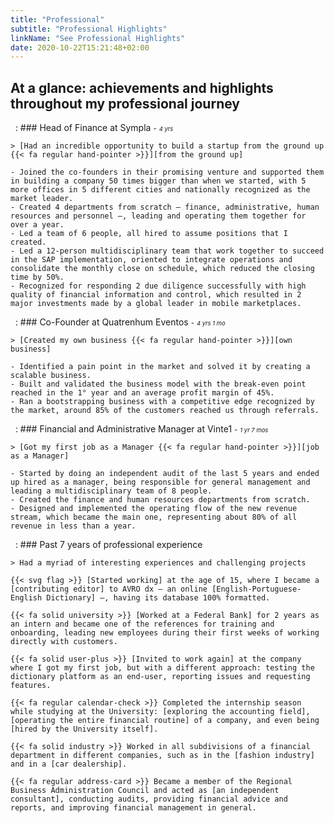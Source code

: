 ```yaml
---
title: "Professional"
subtitle: "Professional Highlights"
linkName: "See Professional Highlights"
date: 2020-10-22T15:21:48+02:00
---
```


## At a glance: achievements and highlights throughout my professional journey

 
:   ### Head of Finance at Sympla&nbsp;<small>-</small>&nbsp;<span style="font-size:0.675em;">*4 yrs*</span>

    > [Had an incredible opportunity to build a startup from the ground up {{< fa regular hand-pointer >}}][from the ground up]
    
    - Joined the co-founders in their promising venture and supported them in building a company 50 times bigger than when we started, with 5 more offices in 5 different cities and nationally recognized as the market leader.
    - Created 4 departments from scratch – finance, administrative, human resources and personnel –, leading and operating them together for over a year.
    - Led a team of 6 people, all hired to assume positions that I created.
    - Led a 12-person multidisciplinary team that work together to succeed in the SAP implementation, oriented to integrate operations and consolidate the monthly close on schedule, which reduced the closing time by 50%.
    - Recognized for responding 2 due diligence successfully with high quality of financial information and control, which resulted in 2 major investments made by a global leader in mobile marketplaces.

[from the ground up]:      /timeline/startup_sympla/ "See this event in the timeline"

 
:   ### Co-Founder at Quatrenhum Eventos&nbsp;<small>-</small>&nbsp;<span style="font-size:0.675em;">*4 yrs 1 mo*</span>

    > [Created my own business {{< fa regular hand-pointer >}}][own business]

    - Identified a pain point in the market and solved it by creating a scalable business.
    - Built and validated the business model with the break-even point reached in the 1° year and an average profit margin of 45%.
    - Ran a bootstrapping business with a competitive edge recognized by the market, around 85% of the customers reached us through referrals.

[own business]:      /timeline/own_business/ "See this event in the timeline"

 
:   ### Financial and Administrative Manager at Vinte1&nbsp;<small>-</small>&nbsp;<span style="font-size:0.675em;">*1 yr 7 mos*</span>

    > [Got my first job as a Manager {{< fa regular hand-pointer >}}][job as a Manager]

    - Started by doing an independent audit of the last 5 years and ended up hired as a manager, being responsible for general management and leading a multidisciplinary team of 8 people.
    - Created the finance and human resources departments from scratch.
    - Designed and implemented the operating flow of the new revenue stream, which became the main one, representing about 80% of all revenue in less than a year.

[job as a Manager]:      /timeline/manager_first/ "See this event in the timeline"

 
:   ### Past 7 years of professional experience

    > Had a myriad of interesting experiences and challenging projects

    {{< svg flag >}} [Started working] at the age of 15, where I became a [contributing editor] to AVRO dx – an online [English-Portuguese-English Dictionary] –, having its database 100% formatted.

    {{< fa solid university >}} [Worked at a Federal Bank] for 2 years as an intern and became one of the references for training and onboarding, leading new employees during their first weeks of working directly with customers.

    {{< fa solid user-plus >}} [Invited to work again] at the company where I got my first job, but with a different approach: testing the dictionary platform as an end-user, reporting issues and requesting features.

    {{< fa regular calendar-check >}} Completed the internship season while studying at the University: [exploring the accounting field], [operating the entire financial routine] of a company, and even being [hired by the University itself].

    {{< fa solid industry >}} Worked in all subdivisions of a financial department in different companies, such as in the [fashion industry] and in a [car dealership].

    {{< fa regular address-card >}} Became a member of the Regional Business Administration Council and acted as [an independent consultant], conducting audits, providing financial advice and reports, and improving financial management in general.

[Started working]:                            /timeline/first_job/ "See this event in the timeline"
[contributing editor]:                        http://editor.avrodx.com.br/about/credits
[English-Portuguese-English Dictionary]:      http://www.avro.com.br/#avrodx
[Worked at a Federal Bank]:                   /timeline/internship_bank/ "See this event in the timeline"
[Invited to work again]:                      /timeline/back_origins/ "See this event in the timeline"
[exploring the accounting field]:             /timeline/accounting_internship/ "See this event in the timeline"
[operating the entire financial routine]:     /timeline/financial_internship/ "See this event in the timeline"
[hired by the University itself]:             /timeline/extension_internship/ "See this event in the timeline"
[fashion industry]:                           /timeline/ended_internshipseason/ "See this event in the timeline"
[car dealership]:                             /timeline/alternated_jobs/ "See this event in the timeline"
[an independent consultant]:                  /timeline/first_consultancies/ "See this event in the timeline"